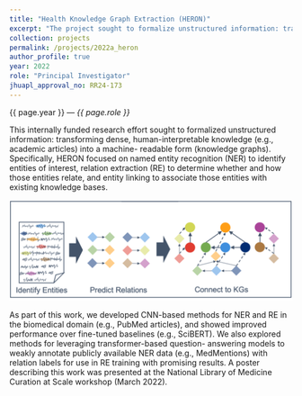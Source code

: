 ```yaml
---
title: "Health Knowledge Graph Extraction (HERON)"
excerpt: "The project sought to formalize unstructured information: transforming text into knowledge graphs."
collection: projects
permalink: /projects/2022a_heron
author_profile: true
year: 2022
role: "Principal Investigator"
jhuapl_approval_no: RR24-173
---
```


<p>{{ page.year }} &mdash; <i>{{ page.role }}</i></p>


This internally funded research effort sought to formalized unstructured information:
transforming dense, human-interpretable knowledge (e.g., academic articles) into a machine-
readable form (knowledge graphs). Specifically, HERON focused on named entity recognition
(NER) to identify entities of interest, relation extraction (RE) to determine whether and how
those entities relate, and entity linking to associate those entities with existing knowledge
bases.

![HERON Workflow](/images/2023_heron_fig.png "HERON Workflow")

As part of this work, we developed CNN-based methods for NER and RE in the biomedical
domain (e.g., PubMed articles), and showed improved performance over fine-tuned baselines
(e.g., SciBERT). We also explored methods for leveraging transformer-based question-
answering models to weakly annotate publicly available NER data (e.g., MedMentions) with
relation labels for use in RE training with promising results.
A poster describing this work was presented at the National Library of Medicine Curation at
Scale workshop (March 2022).